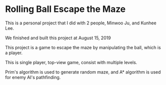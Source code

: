 # Rolling Ball Escape the Maze
This is a personal project that I did with 2 people, Minwoo Ju, and Kunhee Lee.

We finished and built this project at August 15, 2019

This project is a game to escape the maze by manipulating the ball, which is a player.

This is single player, top-view game, consist with multiple levels.

Prim's algorithm is used to generate random maze, and A* algorithm is used for enemy AI's pathfinding.
